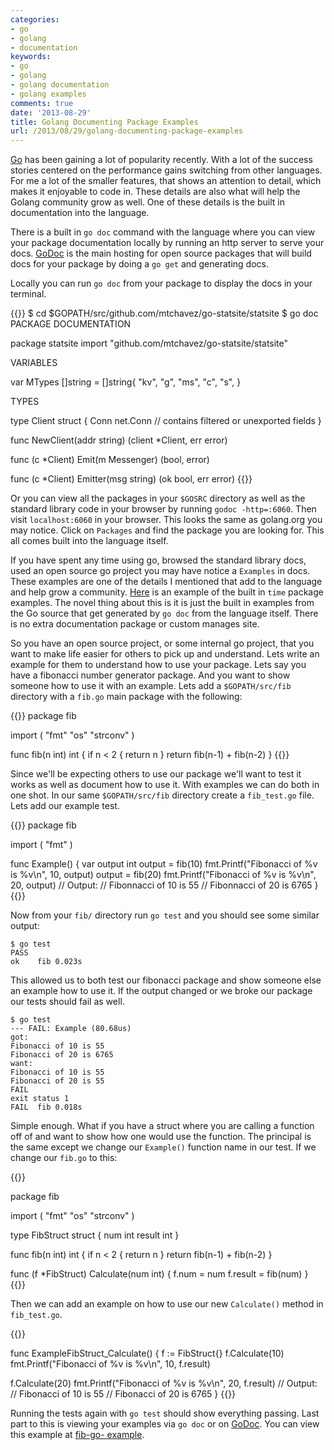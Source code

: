 ```yaml
---
categories:
- go
- golang
- documentation
keywords:
- go
- golang
- golang documentation
- golang examples
comments: true
date: '2013-08-29'
title: Golang Documenting Package Examples
url: /2013/08/29/golang-documenting-package-examples
---
```



[Go](http://golang.org/) has been gaining a lot of popularity recently. With a
lot of the success stories centered on the performance gains switching from
other languages. For me a lot of the smaller features, that shows an attention
to detail, which makes it enjoyable to code in. These details are also what
will help the Golang community grow as well. One of these details is the built
in documentation into the language.

There is a built in `go doc` command with the language where you can view your
package documentation locally by running an http server to serve your docs.
[GoDoc](http://godoc.org/) is the main hosting for open source packages that
will build docs for your package by doing a `go get` and generating docs.
<!--more-->
Locally you can run `go doc` from your package to display the docs in your
terminal.

{{<highlight go>}}
$ cd $GOPATH/src/github.com/mtchavez/go-statsite/statsite
$ go doc
PACKAGE DOCUMENTATION

package statsite
    import "github.com/mtchavez/go-statsite/statsite"



VARIABLES

var MTypes []string = []string{
    "kv",
    "g",
    "ms",
    "c",
    "s",
}


TYPES

type Client struct {
    Conn net.Conn
    // contains filtered or unexported fields
}


func NewClient(addr string) (client *Client, err error)


func (c *Client) Emit(m Messenger) (bool, error)

func (c *Client) Emitter(msg string) (ok bool, err error)
{{</highlight>}}

Or you can view all the packages in your `$GOSRC` directory as well as the
standard library code in your browser by running `godoc -http=:6060`. Then
visit `localhost:6060` in your browser. This looks the same as golang.org you
may notice. Click on `Packages` and find the package you are looking for. This
all comes built into the language itself.

If you have spent any time using go, browsed the standard library docs, used
an open source go project you may have notice a `Examples` in docs. These
examples are one of the details I mentioned that add to the language and help
grow a community. [Here](http://golang.org/pkg/time/#pkg-examples) is an
example of the built in `time` package examples. The novel thing about this is
it is just the built in examples from the Go source that get generated by `go
doc` from the language itself. There is no extra documentation package or
custom manages site.

So you have an open source project, or some internal go project, that you want
to make life easier for others to pick up and understand. Lets write an
example for them to understand how to use your package. Lets say you have a
fibonacci number generator package. And you want to show someone how to use it
with an example. Lets add a `$GOPATH/src/fib` directory with a `fib.go` main
package with the following:

{{<highlight go>}}
package fib

import (
  "fmt"
  "os"
  "strconv"
)

func fib(n int) int {
  if n < 2 {
    return n
  }
  return fib(n-1) + fib(n-2)
}
{{</highlight>}}

Since we'll be expecting others to use our package we'll want to test it works
as well as document how to use it. With examples we can do both in one shot.
In our same `$GOPATH/src/fib` directory create a `fib_test.go` file. Lets add
our example test.

{{<highlight go>}}
package fib

import (
  "fmt"
)

func Example() {
  var output int
  output = fib(10)
  fmt.Printf("Fibonacci of %v is %v\n", 10, output)
  output = fib(20)
  fmt.Printf("Fibonacci of %v is %v\n", 20, output)
  // Output:
  // Fibonnacci of 10 is 55
  // Fibonnacci of 20 is 6765
}
{{</highlight>}}

Now from your `fib/` directory run `go test` and you should see some similar
output:

```
$ go test
PASS
ok    fib 0.023s
```


This allowed us to both test our fibonacci package and show someone else an
example how to use it. If the output changed or we broke our package our tests
should fail as well.

```
$ go test
--- FAIL: Example (80.68us)
got:
Fibonacci of 10 is 55
Fibonacci of 20 is 6765
want:
Fibonacci of 10 is 55
Fibonacci of 20 is 55
FAIL
exit status 1
FAIL  fib 0.018s
```

Simple enough. What if you have a struct where you are calling a function off
of and want to show how one would use the function. The principal is the same
except we change our `Example()` function name in our test. If we change our
`fib.go` to this:

{{<highlight go>}}

package fib

import (
  "fmt"
  "os"
  "strconv"
)

type FibStruct struct {
  num    int
  result int
}

func fib(n int) int {
  if n < 2 {
    return n
  }
  return fib(n-1) + fib(n-2)
}

func (f *FibStruct) Calculate(num int) {
  f.num = num
  f.result = fib(num)
}
{{</highlight>}}

Then we can add an example on how to use our new `Calculate()` method in
`fib_test.go`.

{{<highlight go>}}

func ExampleFibStruct_Calculate() {
  f := FibStruct{}
  f.Calculate(10)
  fmt.Printf("Fibonacci of %v is %v\n", 10, f.result)

  f.Calculate(20)
  fmt.Printf("Fibonacci of %v is %v\n", 20, f.result)
  // Output:
  // Fibonacci of 10 is 55
  // Fibonacci of 20 is 6765
}
{{</highlight>}}

Running the tests again with `go test` should show everything passing. Last
part to this is viewing your examples via `go doc` or on
[GoDoc](http://godoc.org). You can view this example at [fib-go-
example](http://godoc.org/github.com/mtchavez/fib-go-example).
